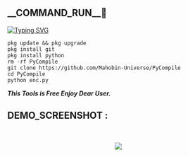 <h2>__COMMAND_RUN__🔻 </h2>

[![Typing SVG](https://readme-typing-svg.demolab.com?font=Fira+Code&pause=1000&color=FF2C10&background=31FF9400&width=435&lines=Compile+Your+Python+File+Enjoy+Dear%F0%9F%A4%9F)](https://git.io/typing-svg)

```
pkg update && pkg upgrade
pkg install git
pkg install python
rm -rf PyCompile
git clone https://github.com/Mahobin-Universe/PyCompile
cd PyCompile
python enc.py
```

___This Tools is Free Enjoy Dear User.___</br>

## DEMO_SCREENSHOT :
<br>
<p align="center">
<img src="__scr__/PRO.jpg"/>
</p>
